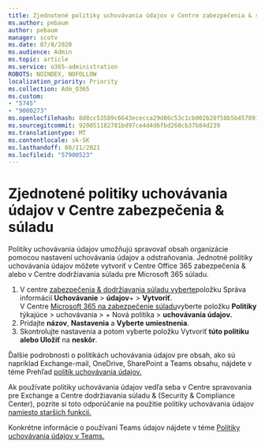 ```yaml
---
title: Zjednotené politiky uchovávania údajov v Centre zabezpečenia & súladu
ms.author: pebaum
author: pebaum
manager: scotv
ms.date: 07/8/2020
ms.audience: Admin
ms.topic: article
ms.service: o365-administration
ROBOTS: NOINDEX, NOFOLLOW
localization_priority: Priority
ms.collection: Adm_O365
ms.custom:
- "5745"
- "9000273"
ms.openlocfilehash: 8d8cc53589c6643ececca29d86c53c1cb002b20f58b5b45789101c517cc1f703
ms.sourcegitcommit: 920051182781bd97ce4d4d6fbd268cb37b84d239
ms.translationtype: MT
ms.contentlocale: sk-SK
ms.lasthandoff: 08/11/2021
ms.locfileid: "57900523"
---
```

# <a name="unified-retention-policies-in-the-security--compliance-center"></a>Zjednotené politiky uchovávania údajov v Centre zabezpečenia & súladu

Politiky uchovávania údajov umožňujú spravovať obsah organizácie pomocou nastavení uchovávania údajov a odstraňovania. Jednotné politiky uchovávania údajov môžete vytvoriť v Centre Office 365 zabezpečenia & alebo v Centre dodržiavania súladu pre Microsoft 365 súladu. 

1. V centre [zabezpečenia & dodržiavania súladu vyberte](https://go.microsoft.com/fwlink/p/?linkid=2077143)položku Správa informácií **Uchovávanie**  >  **údajov**+  >  **Vytvoriť**. <br/>
    V Centre [Microsoft 365 na zabezpečenie súladu](https://go.microsoft.com/fwlink/p/?linkid=2077149)vyberte položku **Politiky** týkajúce > uchovávania > + Nová politika  >  **uchovávania údajov.**
2. Pridajte **názov**, **Nastavenia** a **Vyberte umiestnenia**.
3. Skontrolujte nastavenia a potom vyberte položku Vytvoriť **túto politiku alebo Uložiť** na **neskôr**.  
      
Ďalšie podrobnosti o politikách uchovávania údajov pre obsah, ako sú napríklad Exchange-mail, OneDrive, SharePoint a Teams obsahu, nájdete v téme Prehľad [politík uchovávania údajov.](https://go.microsoft.com/fwlink/?linkid=2127785)  
    
Ak používate politiky uchovávania údajov vedľa seba v Centre spravovania pre Exchange a Centre dodržiavania súladu & (Security & Compliance Center), pozrite si toto odporúčanie na použitie politiky uchovávania údajov [namiesto starších funkcií.](https://docs.microsoft.com/microsoft-365/compliance/retention-policies#use-a-retention-policy-instead-of-older-features)  
    
Konkrétne informácie o používaní Teams údajov nájdete v téme [Politiky uchovávania údajov v Teams.](https://docs.microsoft.com/microsoftteams/retention-policies)